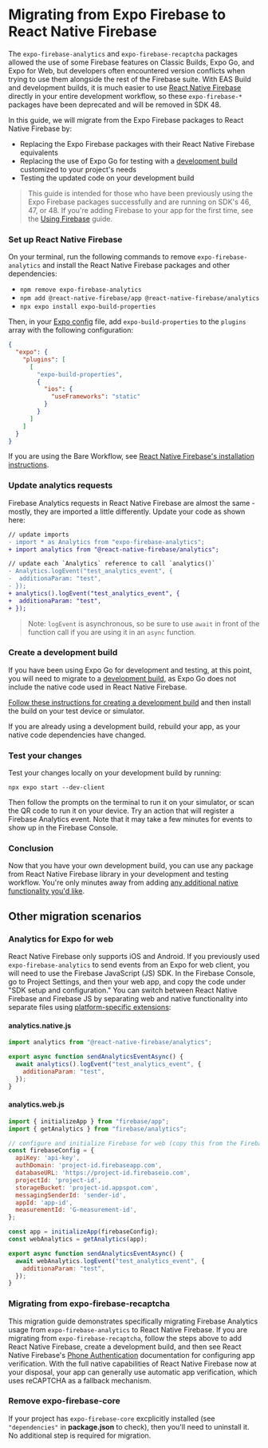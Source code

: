 # Migrating from Expo Firebase to React Native Firebase

The `expo-firebase-analytics` and `expo-firebase-recaptcha` packages allowed the use of some Firebase features on Classic Builds, Expo Go, and Expo for Web, but developers often encountered version conflicts when trying to use them alongside the rest of the Firebase suite. With EAS Build and development builds, it is much easier to use [React Native Firebase](https://rnfirebase.io/) directly in your entire development workflow, so these `expo-firebase-*` packages have been deprecated and will be removed in SDK 48.

In this guide, we will migrate from the Expo Firebase packages to React Native Firebase by:
- Replacing the Expo Firebase packages with their React Native Firebase equivalents
- Replacing the use of Expo Go for testing with a [development build](https://docs.expo.dev/development/introduction/) customized to your project's needs
- Testing the updated code on your development build

> This guide is intended for those who have been previously using the Expo Firebase packages successfully and are running on SDK's 46, 47, or 48. If you're adding Firebase to your app for the first time, see the [Using Firebase](https://docs.expo.dev/guides/using-firebase/) guide.

### Set up React Native Firebase
On your terminal, run the following commands to remove `expo-firebase-analytics` and install the React Native Firebase packages and other dependencies:
- `npm remove expo-firebase-analytics`
- `npm add @react-native-firebase/app @react-native-firebase/analytics`
- `npx expo install expo-build-properties`

Then, in your [Expo config](https://docs.expo.dev/workflow/glossary-of-terms/#expo-config) file, add `expo-build-properties` to the `plugins` array with the following configuration:

```json app.json
{
  "expo": {
    "plugins": [
      [
        "expo-build-properties",
        {
          "ios": {
            "useFrameworks": "static"
          }
        }
      ]
    ]
  }
}
```
If you are using the Bare Workflow, see [React Native Firebase's installation instructions](https://rnfirebase.io/#bare-workflow).

### Update analytics requests

Firebase Analytics requests in React Native Firebase are almost the same - mostly, they are imported a little differently. Update your code as shown here:

```diff
// update imports
- import * as Analytics from "expo-firebase-analytics";
+ import analytics from "@react-native-firebase/analytics";

// update each `Analytics` reference to call `analytics()`
- Analytics.logEvent("test_analytics_event", {
-  additionaParam: "test",
- });
+ analytics().logEvent("test_analytics_event", {
+  additionaParam: "test",
+ });
```

> Note: `logEvent` is asynchronous, so be sure to use `await` in front of the function call if you are using it in an `async` function.

### Create a development build

If you have been using Expo Go for development and testing, at this point, you will need to migrate to a [development build](https://docs.expo.dev/development/introduction/), as Expo Go does not include the native code used in React Native Firebase.

[Follow these instructions for creating a development build](https://docs.expo.dev/development/create-development-builds/) and then install the build on your test device or simulator.

If you are already using a development build, rebuild your app, as your native code dependencies have changed.

### Test your changes

Test your changes locally on your development build by running:

`npx expo start --dev-client`

Then follow the prompts on the terminal to run it on your simulator, or scan the QR code to run it on your device. Try an action that will register a Firebase Analytics event. Note that it may take a few minutes for events to show up in the Firebase Console.

### Conclusion

Now that you have your own development build, you can use any package from React Native Firebase library in your development and testing workflow. You're only minutes away from adding [any additional native functionality you'd like](https://docs.expo.dev/development/getting-started/#customizing-your-runtime).

## Other migration scenarios

### Analytics for Expo for web

React Native Firebase only supports iOS and Android. If you previously used `expo-firebase-analytics` to send events from an Expo for web client, you will need to use the Firebase JavaScript (JS) SDK. In the Firebase Console, go to Project Settings, and then your web app, and copy the code under "SDK setup and configuration." You can switch between React Native Firebase and Firebase JS by separating web and native functionality into separate files using [platform-specific extensions](https://docs.expo.dev/workflow/glossary-of-terms/#platform-extensions):

#### analytics.native.js
```js
import analytics from "@react-native-firebase/analytics";

export async function sendAnalyticsEventAsync() {
  await analytics().logEvent("test_analytics_event", {
    additionaParam: "test",
  });
}
```

#### analytics.web.js
```js
import { initializeApp } from "firebase/app";
import { getAnalytics } from "firebase/analytics";

// configure and initialize Firebase for web (copy this from the Firebase Console Project Settings for the exact values)
const firebaseConfig = {
  apiKey: 'api-key',
  authDomain: 'project-id.firebaseapp.com',
  databaseURL: 'https://project-id.firebaseio.com',
  projectId: 'project-id',
  storageBucket: 'project-id.appspot.com',
  messagingSenderId: 'sender-id',
  appId: 'app-id',
  measurementId: 'G-measurement-id',
};

const app = initializeApp(firebaseConfig);
const webAnalytics = getAnalytics(app);

export async function sendAnalyticsEventAsync() {
  await webAnalytics.logEvent("test_analytics_event", {
    additionaParam: "test",
  });
}
```

### Migrating from expo-firebase-recaptcha

This migration guide demonstrates specifically migrating Firebase Analytics usage from `expo-firebase-analytics` to React Native Firebase. If you are migrating from `expo-firebase-recaptcha`, follow the steps above to add React Native Firebase, create a development build, and then see React Native Firebase's [Phone Authentication](https://rnfirebase.io/auth/phone-auth) documentation for configuring app verification. With the full native capabilities of React Native Firebase now at your disposal, your app can generally use automatic app verification, which uses reCAPTCHA as a fallback mechanism.

### Remove expo-firebase-core

If your project has `expo-firebase-core` excplicitly installed (see `"dependencies"` in **package.json** to check), then you'll need to uninstall it. No additional step is required for migration.
